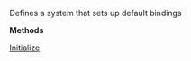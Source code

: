 Defines a system that sets up default bindings

**Methods**

[Initialize](Bifrost.Configuration.Defaults.IDefaultBindings.Initialize)
